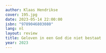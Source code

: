 ```yaml
---
author: Klaas Hendrikse
cover: 195.jpg
date: 2023-05-14 22:00:00
isbn: "9789046803080"
lang: nl
layout: review
title: Geloven in een God die niet bestaat
year: 2023
---
```

